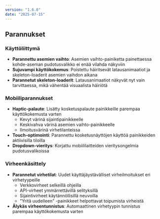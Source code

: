 ```yaml
---
version: "1.6.0"
date: "2025-07-15"
---
```


<!-- @format -->

## Parannukset

### Käyttöliittymä

- **Parannettu asemien vaihto**: Asemien vaihto-painiketta painettaessa kohde-aseman pudotusvalikko ei enää vilahda näkyviin
- **Sujuvampi käyttökokemus**: Poistettu häiritsevät latausanimaatiot ja skeleton-loaderit asemien vaihdon aikana
- **Parannetut skeleton-loaderit**: Latausanimaatiot näkyvät nyt vain tarvittaessa, mikä vähentää visuaalista häiriötä

### Mobiiliparannukset

- **Haptic-palaute**: Lisätty kosketuspalaute painikkeille parempaa käyttökokemusta varten
  - Kevyt värinä sijaintipainikkeelle
  - Keskivahva värinä asemien vaihto-painikkeelle
  - Ilmoitusvärinä virhetilanteissa
- **Touch-optimointi**: Parannettu kosketusnäyttöjen käyttöä painikkeiden aktiivisilla tiloilla
- **Dropdown-vieritys**: Korjattu mobiililaitteiden vieritysongelmia pudotusvalikoissa

### Virheenkäsittely

- **Parannetut virhetilat**: Uudet käyttäjäystävälliset virheilmoitukset eri virhetyypeille
  - Verkkovirheet selkeillä ohjeilla
  - API-virheet ymmärrettävillä selityksillä
  - Sijaintivirheet käytännöllisillä neuvoilla
  - "Yritä uudelleen" -painikkeet helpottavat toipumista virheistä
- **Älykäs virheentunnistus**: Automaattinen virhetyypin tunnistus parempaa käyttökokemusta varten
